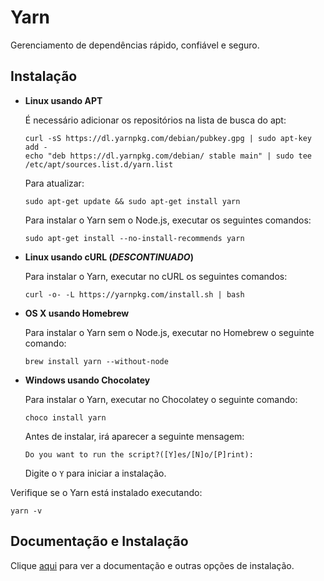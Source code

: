 # Yarn

Gerenciamento de dependências rápido, confiável e seguro.

## Instalação

- **Linux usando APT**

  É necessário adicionar os repositórios na lista de busca do apt:

  ```
  curl -sS https://dl.yarnpkg.com/debian/pubkey.gpg | sudo apt-key add -
  echo "deb https://dl.yarnpkg.com/debian/ stable main" | sudo tee /etc/apt/sources.list.d/yarn.list
  ```

  Para atualizar:

  ```
  sudo apt-get update && sudo apt-get install yarn
  ```

  Para instalar o Yarn sem o Node.js, executar os seguintes comandos:

  ```
  sudo apt-get install --no-install-recommends yarn
  ```

- **Linux usando cURL (_DESCONTINUADO_)**

  Para instalar o Yarn, executar no cURL os seguintes comandos:

  ```
  curl -o- -L https://yarnpkg.com/install.sh | bash
  ```

- **OS X usando Homebrew**

  Para instalar o Yarn sem o Node.js, executar no Homebrew o seguinte comando:

  ```
  brew install yarn --without-node
  ```

- **Windows usando Chocolatey**

  Para instalar o Yarn, executar no Chocolatey o seguinte comando:

  ```
  choco install yarn
  ```

  Antes de instalar, irá aparecer a seguinte mensagem:

  ```
  Do you want to run the script?([Y]es/[N]o/[P]rint):
  ```

  Digite o `Y` para iniciar a instalação.

Verifique se o Yarn está instalado executando:

```
yarn -v
```  

## Documentação e Instalação

Clique [aqui](https://yarnpkg.com) para ver a documentação e outras opções de instalação.